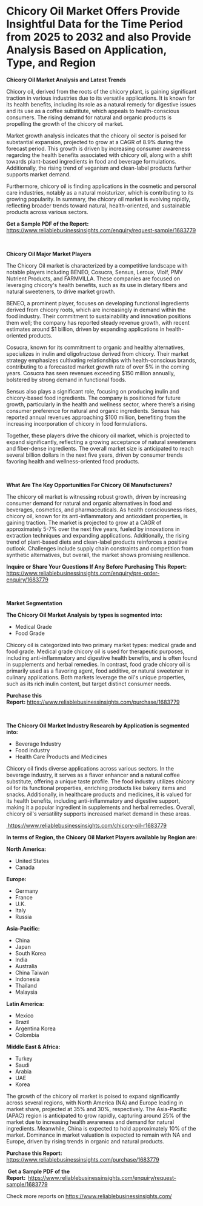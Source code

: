 <p><h1>Chicory Oil Market Offers Provide Insightful Data for the Time Period from 2025 to 2032 and also Provide Analysis Based on Application, Type, and Region</h1></p><p><strong>Chicory Oil Market Analysis and Latest Trends</strong></p>
<p><p>Chicory oil, derived from the roots of the chicory plant, is gaining significant traction in various industries due to its versatile applications. It is known for its health benefits, including its role as a natural remedy for digestive issues and its use as a coffee substitute, which appeals to health-conscious consumers. The rising demand for natural and organic products is propelling the growth of the chicory oil market. </p><p>Market growth analysis indicates that the chicory oil sector is poised for substantial expansion, projected to grow at a CAGR of 8.9% during the forecast period. This growth is driven by increasing consumer awareness regarding the health benefits associated with chicory oil, along with a shift towards plant-based ingredients in food and beverage formulations. Additionally, the rising trend of veganism and clean-label products further supports market demand. </p><p>Furthermore, chicory oil is finding applications in the cosmetic and personal care industries, notably as a natural moisturizer, which is contributing to its growing popularity. In summary, the chicory oil market is evolving rapidly, reflecting broader trends toward natural, health-oriented, and sustainable products across various sectors.</p></p>
<p><strong>Get a Sample PDF of the Report:&nbsp;</strong> <a href="https://www.reliablebusinessinsights.com/enquiry/request-sample/1683779?utm_campaign=2301&utm_medium=2&utm_source=Github&utm_content=ia&utm_term=26032025&utm_id=chicory-oil">https://www.reliablebusinessinsights.com/enquiry/request-sample/1683779</a></p>
<p>&nbsp;</p>
<p><strong>Chicory Oil Major Market Players</strong></p>
<p><p>The Chicory Oil market is characterized by a competitive landscape with notable players including BENEO, Cosucra, Sensus, Leroux, Violf, PMV Nutrient Products, and FARMVILLA. These companies are focused on leveraging chicory's health benefits, such as its use in dietary fibers and natural sweeteners, to drive market growth.</p><p>BENEO, a prominent player, focuses on developing functional ingredients derived from chicory roots, which are increasingly in demand within the food industry. Their commitment to sustainability and innovation positions them well; the company has reported steady revenue growth, with recent estimates around $1 billion, driven by expanding applications in health-oriented products.</p><p>Cosucra, known for its commitment to organic and healthy alternatives, specializes in inulin and oligofructose derived from chicory. Their market strategy emphasizes cultivating relationships with health-conscious brands, contributing to a forecasted market growth rate of over 5% in the coming years. Cosucra has seen revenues exceeding $150 million annually, bolstered by strong demand in functional foods.</p><p>Sensus also plays a significant role, focusing on producing inulin and chicory-based food ingredients. The company is positioned for future growth, particularly in the health and wellness sector, where there’s a rising consumer preference for natural and organic ingredients. Sensus has reported annual revenues approaching $100 million, benefiting from the increasing incorporation of chicory in food formulations.</p><p>Together, these players drive the chicory oil market, which is projected to expand significantly, reflecting a growing acceptance of natural sweeteners and fiber-dense ingredients. The overall market size is anticipated to reach several billion dollars in the next five years, driven by consumer trends favoring health and wellness-oriented food products.</p></p>
<p>&nbsp;</p>
<p><strong>What Are The Key Opportunities For Chicory Oil Manufacturers?</strong></p>
<p><p>The chicory oil market is witnessing robust growth, driven by increasing consumer demand for natural and organic alternatives in food and beverages, cosmetics, and pharmaceuticals. As health consciousness rises, chicory oil, known for its anti-inflammatory and antioxidant properties, is gaining traction. The market is projected to grow at a CAGR of approximately 5-7% over the next five years, fueled by innovations in extraction techniques and expanding applications. Additionally, the rising trend of plant-based diets and clean-label products reinforces a positive outlook. Challenges include supply chain constraints and competition from synthetic alternatives, but overall, the market shows promising resilience.</p></p>
<p><strong>Inquire or Share Your Questions If Any Before Purchasing This Report:</strong> <a href="https://www.reliablebusinessinsights.com/enquiry/pre-order-enquiry/1683779?utm_campaign=2301&utm_medium=2&utm_source=Github&utm_content=ia&utm_term=26032025&utm_id=chicory-oil">https://www.reliablebusinessinsights.com/enquiry/pre-order-enquiry/1683779</a></p>
<p>&nbsp;</p>
<p><strong>Market Segmentation</strong></p>
<p><strong>The Chicory Oil Market Analysis by types is segmented into:</strong></p>
<p><ul><li>Medical Grade</li><li>Food Grade</li></ul></p>
<p><p>Chicory oil is categorized into two primary market types: medical grade and food grade. Medical grade chicory oil is used for therapeutic purposes, including anti-inflammatory and digestive health benefits, and is often found in supplements and herbal remedies. In contrast, food grade chicory oil is primarily used as a flavoring agent, food additive, or natural sweetener in culinary applications. Both markets leverage the oil's unique properties, such as its rich inulin content, but target distinct consumer needs.</p></p>
<p><strong>Purchase this Report:&nbsp;</strong><a href="https://www.reliablebusinessinsights.com/purchase/1683779?utm_campaign=2301&utm_medium=2&utm_source=Github&utm_content=ia&utm_term=26032025&utm_id=chicory-oil">https://www.reliablebusinessinsights.com/purchase/1683779</a></p>
<p>&nbsp;</p>
<p><strong>The Chicory Oil Market Industry Research by Application is segmented into:</strong></p>
<p><ul><li>Beverage Industry</li><li>Food industry</li><li>Health Care Products and Medicines</li></ul></p>
<p><p>Chicory oil finds diverse applications across various sectors. In the beverage industry, it serves as a flavor enhancer and a natural coffee substitute, offering a unique taste profile. The food industry utilizes chicory oil for its functional properties, enriching products like bakery items and snacks. Additionally, in healthcare products and medicines, it is valued for its health benefits, including anti-inflammatory and digestive support, making it a popular ingredient in supplements and herbal remedies. Overall, chicory oil's versatility supports increased market demand in these areas.</p></p>
<p><a href="https://www.reliablebusinessinsights.com/chicory-oil-r1683779?utm_campaign=2301&utm_medium=2&utm_source=Github&utm_content=ia&utm_term=26032025&utm_id=chicory-oil">&nbsp;https://www.reliablebusinessinsights.com/chicory-oil-r1683779</a></p>
<p><strong>In terms of Region, the Chicory Oil Market Players available by Region are:</strong></p>
<p>
    <p> <strong> North America: </strong>
        <ul>
            <li>United States</li>
            <li>Canada</li>
        </ul>
        </p> 
    <p> <strong> Europe: </strong>
        <ul>
            <li>Germany</li>
            <li>France</li>
            <li>U.K.</li>
            <li>Italy</li>
            <li>Russia</li>
        </ul>
        </p> 
    <p> <strong> Asia-Pacific: </strong>
        <ul>
            <li>China</li>
            <li>Japan</li>
            <li>South Korea</li>
            <li>India</li>
            <li>Australia</li>
            <li>China Taiwan</li>
            <li>Indonesia</li>
            <li>Thailand</li>
            <li>Malaysia</li>
        </ul>
        </p> 
    <p> <strong> Latin America: </strong>
        <ul>
            <li>Mexico</li>
            <li>Brazil</li>
            <li>Argentina Korea</li>
            <li>Colombia</li>
        </ul>
        </p> 
    <p> <strong> Middle East & Africa: </strong>
        <ul>
            <li>Turkey</li>
            <li>Saudi</li>
            <li>Arabia</li>
            <li>UAE</li>
            <li>Korea</li>
        </ul>
    </p>
    </p>
<p><p>The growth of the chicory oil market is poised to expand significantly across several regions, with North America (NA) and Europe leading in market share, projected at 35% and 30%, respectively. The Asia-Pacific (APAC) region is anticipated to grow rapidly, capturing around 25% of the market due to increasing health awareness and demand for natural ingredients. Meanwhile, China is expected to hold approximately 10% of the market. Dominance in market valuation is expected to remain with NA and Europe, driven by rising trends in organic and natural products.</p></p>
<p><strong>Purchase this Report: </strong><a href="https://www.reliablebusinessinsights.com/purchase/1683779?utm_campaign=2301&utm_medium=2&utm_source=Github&utm_content=ia&utm_term=26032025&utm_id=chicory-oil">https://www.reliablebusinessinsights.com/purchase/1683779</a></p>
<p>&nbsp;<strong>Get a Sample PDF of the Report:&nbsp;&nbsp;</strong><a href="https://www.reliablebusinessinsights.com/enquiry/request-sample/1683779?utm_campaign=2301&utm_medium=2&utm_source=Github&utm_content=ia&utm_term=26032025&utm_id=chicory-oil">https://www.reliablebusinessinsights.com/enquiry/request-sample/1683779</a></p>
<p><strong></strong></p>
<p>Check more reports on <a href="https://www.reliablebusinessinsights.com/?utm_campaign=2301&utm_medium=2&utm_source=Github&utm_content=ia&utm_term=26032025&utm_id=chicory-oil">https://www.reliablebusinessinsights.com/</a></p>